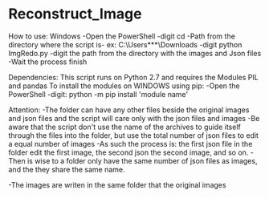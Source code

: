 # Reconstruct_Image

How to use:
Windows
-Open the PowerShell
-digit cd -Path from the directory where the script is- ex: C:\Users\***\Downloads
-digit python ImgRedo.py
-digit the path from the directory with the images and Json files
-Wait the process finish

Dependencies:
This script runs on Python 2.7 and requires the Modules PIL and pandas
To install the modules on WINDOWS using pip:
-Open the PowerShell
-digit: python -m pip install 'module name'

Attention:
-The folder can have any other files beside the original images and json files and the script will care only with the json files and images
-Be aware that the script don't use the name of the archives to guide itself through the files into the folder, but use the total number of json files to edit a equal number of images
-As such the process is: the first json file in the folder edit the first image, the second json the second image, and so on.
-Then is wise to a folder only have the same number of json files as images, and the they share the same name.

-The images are writen in the same folder that the original images
